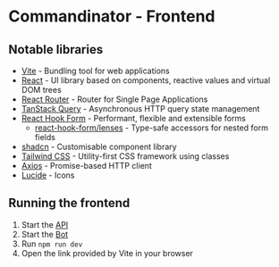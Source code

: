 # Commandinator - Frontend

## Notable libraries

- [Vite](https://vite.dev/) - Bundling tool for web applications
- [React](https://react.dev) - UI library based on components, reactive values and virtual DOM trees
- [React Router](https://reactrouter.com/home) - Router for Single Page Applications
- [TanStack Query](https://tanstack.com/query) - Asynchronous HTTP query state management
- [React Hook Form](https://react-hook-form.com/) - Performant, flexible and extensible forms
  - [react-hook-form/lenses](https://github.com/react-hook-form/lenses) - Type-safe accessors for nested form fields
- [shadcn](https://ui.shadcn.com/) - Customisable component library
- [Tailwind CSS](https://tailwindcss.com/) - Utility-first CSS framework using classes
- [Axios](https://axios-http.com/) - Promise-based HTTP client
- [Lucide](https://lucide.dev/) - Icons 

## Running the frontend
1. Start the [API](../backend/api)
2. Start the [Bot](../backend/bot)
3. Run `npm run dev`
4. Open the link provided by Vite in your browser